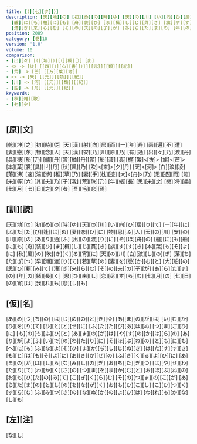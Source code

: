```yaml
---
title: [（][七][夕][）]
description: [天][地][の] [初][め][の][時][ゆ] [天][の][川] [い][向][ひ][居][り][て] [一][年][に] [ふ][た][た][び][逢][は][ぬ] [妻][恋][ひ][に] [物][思][ふ][人] [天][の][川] [安][の][川][原][の] [あ][り][通][ふ] [出][の][渡][り][に] [そ][ほ][舟][の]
  [艫][に][も][舳][に][も] [舟][装][ひ] [ま][楫][し][じ][貫][き] [旗][す][す][き] [本][葉][も][そ][よ][に] [秋][風][の] [吹][き][く][る][宵][に] [天][の][川] [白][波][し][の][ぎ] [落][ち][た][ぎ][つ] [早][瀬][渡][り][て] [若][草][の] [妻][を][巻][か][む][と] [大][船][の] [思][ひ][頼][み][て]
  [漕][ぎ][来][ら][む] [そ][の][夫][の][子][が] [あ][ら][た][ま][の] [年][の][緒][長][く] [思][ひ][来][し] [恋][尽][す][ら][む] [七][月][の] [七][日][の][宵][は] [我][れ][も][悲][し][も]
position: 2089
category: [巻]10
version: '1.0'
volume: 10
comparison:
- [出][々] [（][塙][）][（][楓][）] [出]
- <> -> [抜] [[西][（][右][書][）]][[元]][[類]][[紀]]
- [荒] -> [芒] [[万][葉][考]]
- <> -> [来] [[元]][[類]][[紀]]
- [川] -> [河] [[元]][[類]][[紀]]
- [船] -> [舟] [[元]][[紀]]
keywords:
- [秋][雑][歌]
- [七][夕]
---
```


## [原][文]

[乾][坤][之] [初][時][従] [天][漢] [射][向][居][而] [一][年][丹] [兩][遍][不][遭] [妻][戀][尓] [物][念][人] [天][漢] [安][乃][川][原][乃] [有][通] [出][々][乃][渡][丹] [具][穂][船][乃] [艫][丹][裳][舳][丹][裳] [船][装] [真][梶][繁]<[抜]> [旗]<[芒]> [本][葉][裳][具][世][丹] [秋][風][乃] [吹]<[来]>[夕][丹] [天]<[河]> [白][浪][凌] [落][沸] [速][湍][渉] [稚][草][乃] [妻][手][枕][迹] [大]<[舟]>[乃] [思][憑][而] [滂][来][等][六] [其][夫][乃][子][我] [荒][珠][乃] [年][緒][長] [思][来][之] [戀][将][盡] [七][月] [七][日][之][夕][者] [吾][毛][悲][焉]

## [訓][読]

[天][地][の] [初][め][の][時][ゆ] [天][の][川] [い][向][ひ][居][り][て] [一][年][に] [ふ][た][た][び][逢][は][ぬ] [妻][恋][ひ][に] [物][思][ふ][人] [天][の][川] [安][の][川][原][の] [あ][り][通][ふ] [出][の][渡][り][に] [そ][ほ][舟][の] [艫][に][も][舳][に][も] [舟][装][ひ] [ま][楫][し][じ][貫][き] [旗][す][す][き] [本][葉][も][そ][よ][に] [秋][風][の] [吹][き][く][る][宵][に] [天][の][川] [白][波][し][の][ぎ] [落][ち][た][ぎ][つ] [早][瀬][渡][り][て] [若][草][の] [妻][を][巻][か][む][と] [大][船][の] [思][ひ][頼][み][て] [漕][ぎ][来][ら][む] [そ][の][夫][の][子][が] [あ][ら][た][ま][の] [年][の][緒][長][く] [思][ひ][来][し] [恋][尽][す][ら][む] [七][月][の] [七][日][の][宵][は] [我][れ][も][悲][し][も]

## [仮][名]

[あ][め][つ][ち][の] [は][じ][め][の][と][き][ゆ] [あ][ま][の][が][は] [い][む][か][ひ][を][り][て] [ひ][と][と][せ][に] [ふ][た][た][び][あ][は][ぬ] [つ][ま][ご][ひ][に] [も][の][も][ふ][ひ][と] [あ][ま][の][が][は] [や][す][の][か][は][ら][の] [あ][り][が][よ][ふ] [い][で][の][わ][た][り][に] [そ][ほ][ぶ][ね][の] [と][も][に][も][へ][に][も] [ふ][な][よ][そ][ひ] [ま][か][ぢ][し][じ][ぬ][き] [は][た][す][す][き] [も][と][は][も][そ][よ][に] [あ][き][か][ぜ][の] [ふ][き][く][る][よ][ひ][に] [あ][ま][の][が][は] [し][ら][な][み][し][の][ぎ] [お][ち][た][ぎ][つ] [は][や][せ][わ][た][り][て] [わ][か][く][さ][の] [つ][ま][を][ま][か][む][と] [お][ほ][ぶ][ね][の] [お][も][ひ][た][の][み][て] [こ][ぎ][く][ら][む] [そ][の][つ][ま][の][こ][が] [あ][ら][た][ま][の] [と][し][の][を][な][が][く] [お][も][ひ][こ][し] [こ][ひ][つ][く][す][ら][む] [ふ][み][つ][き][の] [な][ぬ][か][の][よ][ひ][は] [わ][れ][も][か][な][し][も]

## [左][注]

[な][し]
